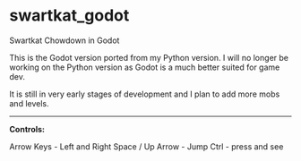# swartkat_godot
Swartkat Chowdown in Godot

This is the Godot version ported from my Python version. I will no longer be working on the Python version as Godot is a much better suited for game dev.

It is still in very early stages of development and I plan to add more mobs and levels.

___
<b>Controls:</b>

Arrow Keys - Left and Right
Space / Up Arrow - Jump
Ctrl - press and see

